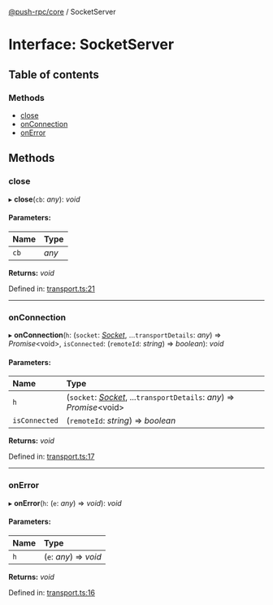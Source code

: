 [@push-rpc/core](../README.md) / SocketServer

# Interface: SocketServer

## Table of contents

### Methods

- [close](socketserver.md#close)
- [onConnection](socketserver.md#onconnection)
- [onError](socketserver.md#onerror)

## Methods

### close

▸ **close**(`cb`: *any*): *void*

#### Parameters:

| Name | Type |
| :------ | :------ |
| `cb` | *any* |

**Returns:** *void*

Defined in: [transport.ts:21](https://github.com/vasyas/typescript-rpc/blob/c658db8/packages/core/src/transport.ts#L21)

___

### onConnection

▸ **onConnection**(`h`: (`socket`: [*Socket*](socket.md), ...`transportDetails`: *any*) => *Promise*<void\>, `isConnected`: (`remoteId`: *string*) => *boolean*): *void*

#### Parameters:

| Name | Type |
| :------ | :------ |
| `h` | (`socket`: [*Socket*](socket.md), ...`transportDetails`: *any*) => *Promise*<void\> |
| `isConnected` | (`remoteId`: *string*) => *boolean* |

**Returns:** *void*

Defined in: [transport.ts:17](https://github.com/vasyas/typescript-rpc/blob/c658db8/packages/core/src/transport.ts#L17)

___

### onError

▸ **onError**(`h`: (`e`: *any*) => *void*): *void*

#### Parameters:

| Name | Type |
| :------ | :------ |
| `h` | (`e`: *any*) => *void* |

**Returns:** *void*

Defined in: [transport.ts:16](https://github.com/vasyas/typescript-rpc/blob/c658db8/packages/core/src/transport.ts#L16)
